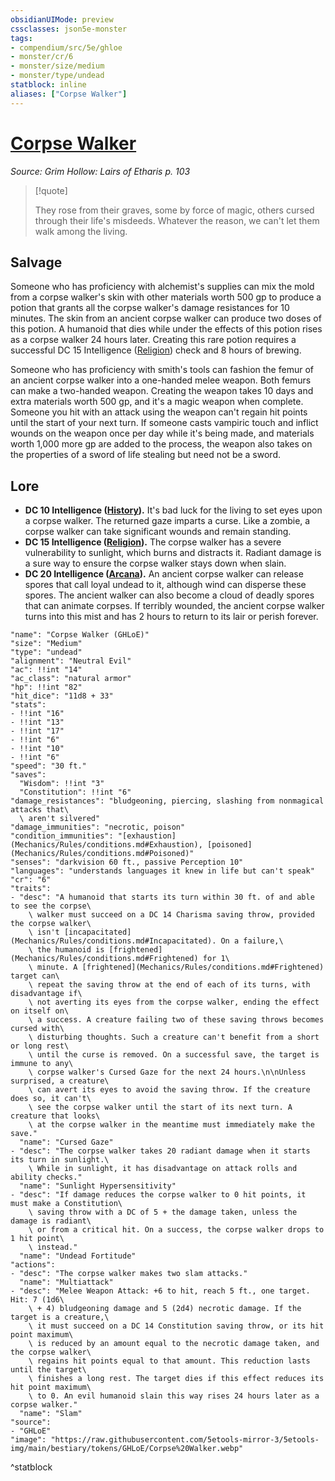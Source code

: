 ```yaml
---
obsidianUIMode: preview
cssclasses: json5e-monster
tags:
- compendium/src/5e/ghloe
- monster/cr/6
- monster/size/medium
- monster/type/undead
statblock: inline
aliases: ["Corpse Walker"]
---
```

# [Corpse Walker](Mechanics\bestiary\undead/corpse-walker-ghloe.md)
*Source: Grim Hollow: Lairs of Etharis p. 103*  

> [!quote]  
> 
> They rose from their graves, some by force of magic, others cursed through their life's misdeeds. Whatever the reason, we can't let them walk among the living.

## Salvage

Someone who has proficiency with alchemist's supplies can mix the mold from a corpse walker's skin with other materials worth 500 gp to produce a potion that grants all the corpse walker's damage resistances for 10 minutes. The skin from an ancient corpse walker can produce two doses of this potion. A humanoid that dies while under the effects of this potion rises as a corpse walker 24 hours later. Creating this rare potion requires a successful DC 15 Intelligence ([Religion](Mechanics/Rules/skills.md#Religion)) check and 8 hours of brewing.

Someone who has proficiency with smith's tools can fashion the femur of an ancient corpse walker into a one-handed melee weapon. Both femurs can make a two-handed weapon. Creating the weapon takes 10 days and extra materials worth 500 gp, and it's a magic weapon when complete. Someone you hit with an attack using the weapon can't regain hit points until the start of your next turn. If someone casts vampiric touch and inflict wounds on the weapon once per day while it's being made, and materials worth 1,000 more gp are added to the process, the weapon also takes on the properties of a sword of life stealing but need not be a sword.

## Lore

- **DC 10 Intelligence ([History](Mechanics/Rules/skills.md#History)).** It's bad luck for the living to set eyes upon a corpse walker. The returned gaze imparts a curse. Like a zombie, a corpse walker can take significant wounds and remain standing.  
- **DC 15 Intelligence ([Religion](Mechanics/Rules/skills.md#Religion)).** The corpse walker has a severe vulnerability to sunlight, which burns and distracts it. Radiant damage is a sure way to ensure the corpse walker stays down when slain.  
- **DC 20 Intelligence ([Arcana](Mechanics/Rules/skills.md#Arcana)).** An ancient corpse walker can release spores that call loyal undead to it, although wind can disperse these spores. The ancient walker can also become a cloud of deadly spores that can animate corpses. If terribly wounded, the ancient corpse walker turns into this mist and has 2 hours to return to its lair or perish forever.  

```statblock
"name": "Corpse Walker (GHLoE)"
"size": "Medium"
"type": "undead"
"alignment": "Neutral Evil"
"ac": !!int "14"
"ac_class": "natural armor"
"hp": !!int "82"
"hit_dice": "11d8 + 33"
"stats":
- !!int "16"
- !!int "13"
- !!int "17"
- !!int "6"
- !!int "10"
- !!int "6"
"speed": "30 ft."
"saves":
  "Wisdom": !!int "3"
  "Constitution": !!int "6"
"damage_resistances": "bludgeoning, piercing, slashing from nonmagical attacks that\
  \ aren't silvered"
"damage_immunities": "necrotic, poison"
"condition_immunities": "[exhaustion](Mechanics/Rules/conditions.md#Exhaustion), [poisoned](Mechanics/Rules/conditions.md#Poisoned)"
"senses": "darkvision 60 ft., passive Perception 10"
"languages": "understands languages it knew in life but can't speak"
"cr": "6"
"traits":
- "desc": "A humanoid that starts its turn within 30 ft. of and able to see the corpse\
    \ walker must succeed on a DC 14 Charisma saving throw, provided the corpse walker\
    \ isn't [incapacitated](Mechanics/Rules/conditions.md#Incapacitated). On a failure,\
    \ the humanoid is [frightened](Mechanics/Rules/conditions.md#Frightened) for 1\
    \ minute. A [frightened](Mechanics/Rules/conditions.md#Frightened) target can\
    \ repeat the saving throw at the end of each of its turns, with disadvantage if\
    \ not averting its eyes from the corpse walker, ending the effect on itself on\
    \ a success. A creature failing two of these saving throws becomes cursed with\
    \ disturbing thoughts. Such a creature can't benefit from a short or long rest\
    \ until the curse is removed. On a successful save, the target is immune to any\
    \ corpse walker's Cursed Gaze for the next 24 hours.\n\nUnless surprised, a creature\
    \ can avert its eyes to avoid the saving throw. If the creature does so, it can't\
    \ see the corpse walker until the start of its next turn. A creature that looks\
    \ at the corpse walker in the meantime must immediately make the save."
  "name": "Cursed Gaze"
- "desc": "The corpse walker takes 20 radiant damage when it starts its turn in sunlight.\
    \ While in sunlight, it has disadvantage on attack rolls and ability checks."
  "name": "Sunlight Hypersensitivity"
- "desc": "If damage reduces the corpse walker to 0 hit points, it must make a Constitution\
    \ saving throw with a DC of 5 + the damage taken, unless the damage is radiant\
    \ or from a critical hit. On a success, the corpse walker drops to 1 hit point\
    \ instead."
  "name": "Undead Fortitude"
"actions":
- "desc": "The corpse walker makes two slam attacks."
  "name": "Multiattack"
- "desc": "Melee Weapon Attack: +6 to hit, reach 5 ft., one target. Hit: 7 (1d6\
    \ + 4) bludgeoning damage and 5 (2d4) necrotic damage. If the target is a creature,\
    \ it must succeed on a DC 14 Constitution saving throw, or its hit point maximum\
    \ is reduced by an amount equal to the necrotic damage taken, and the corpse walker\
    \ regains hit points equal to that amount. This reduction lasts until the target\
    \ finishes a long rest. The target dies if this effect reduces its hit point maximum\
    \ to 0. An evil humanoid slain this way rises 24 hours later as a corpse walker."
  "name": "Slam"
"source":
- "GHLoE"
"image": "https://raw.githubusercontent.com/5etools-mirror-3/5etools-img/main/bestiary/tokens/GHLoE/Corpse%20Walker.webp"
```
^statblock